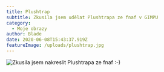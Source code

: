 ```yaml
---
title: Plushtrap
subtitle: Zkusila jsem udělat Plushtrapa ze fnaf v GIMPU
category:
  - Moje obrazy
author: Blade
date: 2020-06-08T15:43:37.919Z
featureImage: /uploads/plushtrap.jpg
---
```

![Zkusila jsem nakreslit Plushtrapa ze fnaf :-)](/uploads/plushtrap.jpg "GIMP")